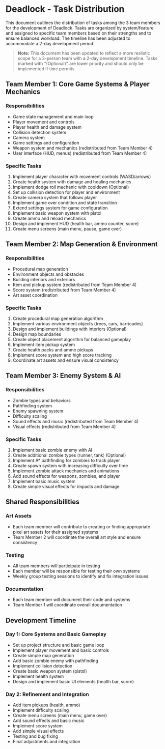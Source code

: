 # Deadlock - Task Distribution

This document outlines the distribution of tasks among the 3 team members for the development of Deadlock. Tasks are organized by system/feature and assigned to specific team members based on their strengths and to ensure balanced workload. The timeline has been adjusted to accommodate a 2-day development period.

> **Note:** This document has been updated to reflect a more realistic scope for a 3-person team with a 2-day development timeline. Tasks marked with "(Optional)" are lower priority and should only be implemented if time permits.

## Team Member 1: Core Game Systems & Player Mechanics

### Responsibilities
- Game state management and main loop
- Player movement and controls
- Player health and damage system
- Collision detection system
- Camera system
- Game settings and configuration
- Weapon system and mechanics (redistributed from Team Member 4)
- User interface (HUD, menus) (redistributed from Team Member 4)

### Specific Tasks
1. Implement player character with movement controls (WASD/arrows)
2. Create health system with damage and healing mechanics
3. Implement dodge roll mechanic with cooldown (Optional)
4. Set up collision detection for player and environment
5. Create camera system that follows player
6. Implement game over condition and state transition
7. Extend settings system for game configuration
8. Implement basic weapon system with pistol
9. Create ammo and reload mechanics
10. Design and implement HUD (health bar, ammo counter, score)
11. Create menu screens (main menu, pause, game over)

## Team Member 2: Map Generation & Environment

### Responsibilities
- Procedural map generation
- Environment objects and obstacles
- Building interiors and exteriors
- Item and pickup system (redistributed from Team Member 4)
- Score system (redistributed from Team Member 4)
- Art asset coordination

### Specific Tasks
1. Create procedural map generation algorithm
2. Implement various environment objects (trees, cars, barricades)
3. Design and implement buildings with interiors (Optional)
4. Design map boundaries
5. Create object placement algorithm for balanced gameplay
6. Implement item pickup system
7. Create health packs and ammo pickups
8. Implement score system and high score tracking
9. Coordinate art assets and ensure visual consistency

## Team Member 3: Enemy System & AI

### Responsibilities
- Zombie types and behaviors
- Pathfinding system
- Enemy spawning system
- Difficulty scaling
- Sound effects and music (redistributed from Team Member 4)
- Visual effects (redistributed from Team Member 4)

### Specific Tasks
1. Implement basic zombie enemy with AI
2. Create additional zombie types (runner, tank) (Optional)
3. Implement A* pathfinding for zombies to track player
4. Create spawn system with increasing difficulty over time
5. Implement zombie attack mechanics and animations
6. Add sound effects for weapons, zombies, and player
7. Implement basic music system
8. Create simple visual effects for impacts and damage


## Shared Responsibilities

### Art Assets
- Each team member will contribute to creating or finding appropriate pixel art assets for their assigned systems
- Team Member 2 will coordinate the overall art style and ensure consistency

### Testing
- All team members will participate in testing
- Each member will be responsible for testing their own systems
- Weekly group testing sessions to identify and fix integration issues

### Documentation
- Each team member will document their code and systems
- Team Member 1 will coordinate overall documentation

## Development Timeline

### Day 1: Core Systems and Basic Gameplay
- Set up project structure and basic game loop
- Implement player movement and basic controls
- Create simple map generation
- Add basic zombie enemy with pathfinding
- Implement collision detection
- Create basic weapon system (pistol)
- Implement health system
- Design and implement basic UI elements (health bar, score)

### Day 2: Refinement and Integration
- Add item pickups (health, ammo)
- Implement difficulty scaling
- Create menu screens (main menu, game over)
- Add sound effects and basic music
- Implement score system
- Add simple visual effects
- Testing and bug fixing
- Final adjustments and integration
